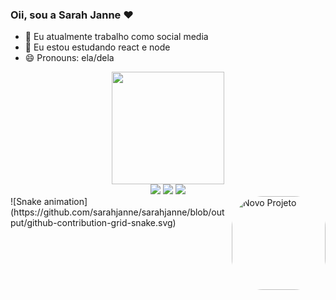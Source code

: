 ### Oii, sou a Sarah Janne ♥

- 🔭 Eu atualmente trabalho como social media
- 🌱 Eu estou estudando react e node
- 😄 Pronouns: ela/dela

 <div align="center">
  <a href="https://www.instagram.com/sarahj.tech/">
  <img height="180em" src="https://github-readme-stats.vercel.app/api?username=sarahjanne&show_icons=true&theme=dracula&include_all_commits=true&count_private=true"/>
  </div>
 
  <div align="center"> 
   <a href="https://instagram.com/sarahj.tech" target="_blank"><img src="https://img.shields.io/badge/Instagram-E4405F?style=for-the-badge&logo=instagram&logoColor=white" target="_blank"></a>
   <a href = "mailto:sarahjdias@dias.com"><img src="https://img.shields.io/badge/-Gmail-%23333?style=for-the-badge&logo=gmail&logoColor=white" target="_blank"></a>
   <a href="https://www.linkedin.com/in/sarah-janne-844300179/" target="_blank"><img src="https://img.shields.io/badge/-LinkedIn-%230077B5?style=for-the-badge&logo=linkedin&logoColor=white" target="_blank"></a> 
  
  </div>
 <div>
  <img align="right" alt="Novo Projeto" height="150" style="border-radius:50px;" src="https://media.discordapp.net/attachments/953420371946770465/953420461289635951/Novo_Projeto.gif">
  ![Snake animation](https://github.com/sarahjanne/sarahjanne/blob/output/github-contribution-grid-snake.svg)
 </div>

